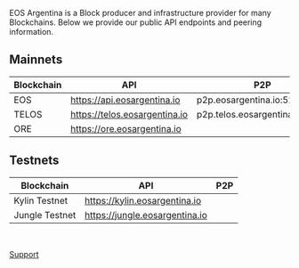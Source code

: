 EOS Argentina is a Block producer and infrastructure provider for many Blockchains. Below we provide our public API endpoints and peering information. 

## Mainnets 

| Blockchain  	| API  	|  P2P 	|
|---	|---	|---	|
|   EOS	|   https://api.eosargentina.io	|  p2p.eosargentina.io:5222 	|
| TELOS | https://telos.eosargentina.io | p2p.telos.eosargentina.io:9876 |
| ORE | https://ore.eosargentina.io | 


## Testnets

| Blockchain  	| API  	|  P2P 	|
|---	|---	|---	|
|   Kylin Testnet	|  https://kylin.eosargentina.io	 	|   	|
|   Jungle Testnet	|  https://jungle.eosargentina.io	 	|   	|

<br>

[Support](https://t.me/EOSarg)
